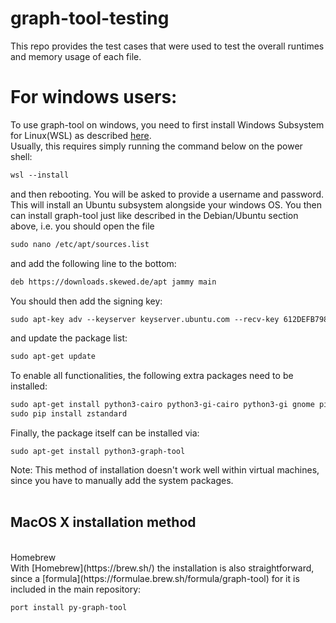 # graph-tool-testing

This repo provides the test cases that were used to test the overall runtimes and memory usage of each file.

# For windows users:
  To use graph-tool on windows, you need to first install Windows Subsystem for Linux(WSL) as described [here](https://learn.microsoft.com/en-us/windows/wsl/install). <br>
  Usually, this requires simply running the command below on the power shell:
```markdown
wsl --install
```
and then rebooting. You will be asked to provide a username and password.<br>
This will install an Ubuntu subsystem alongside your windows OS. You then can install graph-tool just like described in the Debian/Ubuntu section above, i.e. you should open the file

```markdown
sudo nano /etc/apt/sources.list
```
and add the following line to the bottom:

```markdown
deb https://downloads.skewed.de/apt jammy main
```
You should then add the signing key:

```markdown
sudo apt-key adv --keyserver keyserver.ubuntu.com --recv-key 612DEFB798507F25
```
and update the package list:
```markdown
sudo apt-get update
```
To enable all functionalities, the following extra packages need to be installed:
```markdown
sudo apt-get install python3-cairo python3-gi-cairo python3-gi gnome pip
sudo pip install zstandard
```
Finally, the package itself can be installed via:
```markdwon
sudo apt-get install python3-graph-tool
```
Note: This method of installation doesn't work well within virtual machines, since you have to manually add the system packages.
<br>
<br>
<h2>MacOS X installation method</h2><br>
Homebrew<br>
With [Homebrew](https://brew.sh/) the installation is also straightforward, since a [formula](https://formulae.brew.sh/formula/graph-tool) for it is included in the main repository:<br>

```markdown
port install py-graph-tool
```
<br>







